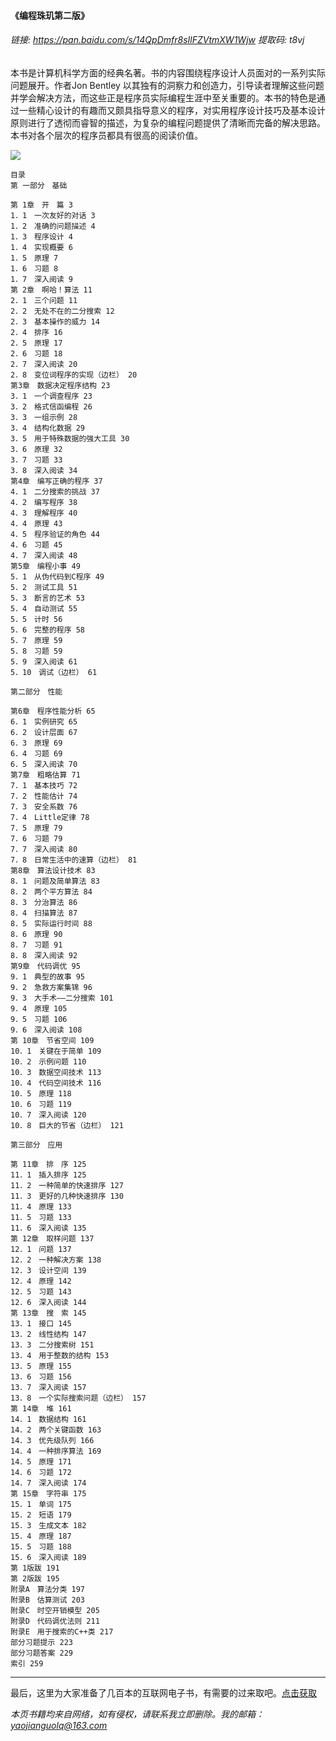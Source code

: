 #### 《编程珠玑第二版》


###### 链接: https://pan.baidu.com/s/14QpDmfr8sIlFZVtmXW1Wjw 提取码: t8vj


本书是计算机科学方面的经典名著。书的内容围绕程序设计人员面对的一系列实际问题展开。作者Jon Bentley 以其独有的洞察力和创造力，引导读者理解这些问题并学会解决方法，而这些正是程序员实际编程生涯中至关重要的。本书的特色是通过一些精心设计的有趣而又颇具指导意义的程序，对实用程序设计技巧及基本设计原则进行了透彻而睿智的描述，为复杂的编程问题提供了清晰而完备的解决思路。本书对各个层次的程序员都具有很高的阅读价值。




![](https://img2020.cnblogs.com/blog/2193560/202101/2193560-20210102114204465-439419934.png)


```
目录
第 一部分　基础

第 1章　开　篇 3
1．1　一次友好的对话 3
1．2　准确的问题描述 4
1．3　程序设计 4
1．4　实现概要 6
1．5　原理 7
1．6　习题 8
1．7　深入阅读 9
第 2章　啊哈！算法 11
2．1　三个问题 11
2．2　无处不在的二分搜索 12
2．3　基本操作的威力 14
2．4　排序 16
2．5　原理 17
2．6　习题 18
2．7　深入阅读 20
2．8　变位词程序的实现（边栏） 20
第3章　数据决定程序结构 23
3．1　一个调查程序 23
3．2　格式信函编程 26
3．3　一组示例 28
3．4　结构化数据 29
3．5　用于特殊数据的强大工具 30
3．6　原理 32
3．7　习题 33
3．8　深入阅读 34
第4章　编写正确的程序 37
4．1　二分搜索的挑战 37
4．2　编写程序 38
4．3　理解程序 40
4．4　原理 43
4．5　程序验证的角色 44
4．6　习题 45
4．7　深入阅读 48
第5章　编程小事 49
5．1　从伪代码到C程序 49
5．2　测试工具 51
5．3　断言的艺术 53
5．4　自动测试 55
5．5　计时 56
5．6　完整的程序 58
5．7　原理 59
5．8　习题 59
5．9　深入阅读 61
5．10　调试（边栏） 61

第二部分　性能

第6章　程序性能分析 65
6．1　实例研究 65
6．2　设计层面 67
6．3　原理 69
6．4　习题 69
6．5　深入阅读 70
第7章　粗略估算 71
7．1　基本技巧 72
7．2　性能估计 74
7．3　安全系数 76
7．4　Little定律 78
7．5　原理 79
7．6　习题 79
7．7　深入阅读 80
7．8　日常生活中的速算（边栏） 81
第8章　算法设计技术 83
8．1　问题及简单算法 83
8．2　两个平方算法 84
8．3　分治算法 86
8．4　扫描算法 87
8．5　实际运行时间 88
8．6　原理 90
8．7　习题 91
8．8　深入阅读 92
第9章　代码调优 95
9．1　典型的故事 95
9．2　急救方案集锦 96
9．3　大手术——二分搜索 101
9．4　原理 105
9．5　习题 106
9．6　深入阅读 108
第 10章　节省空间 109
10．1　关键在于简单 109
10．2　示例问题 110
10．3　数据空间技术 113
10．4　代码空间技术 116
10．5　原理 118
10．6　习题 119
10．7　深入阅读 120
10．8　巨大的节省（边栏） 121

第三部分　应用

第 11章　排　序 125
11．1　插入排序 125
11．2　一种简单的快速排序 127
11．3　更好的几种快速排序 130
11．4　原理 133
11．5　习题 133
11．6　深入阅读 135
第 12章　取样问题 137
12．1　问题 137
12．2　一种解决方案 138
12．3　设计空间 139
12．4　原理 142
12．5　习题 143
12．6　深入阅读 144
第 13章　搜　索 145
13．1　接口 145
13．2　线性结构 147
13．3　二分搜索树 151
13．4　用于整数的结构 153
13．5　原理 155
13．6　习题 156
13．7　深入阅读 157
13．8　一个实际搜索问题（边栏） 157
第 14章　堆 161
14．1　数据结构 161
14．2　两个关键函数 163
14．3　优先级队列 166
14．4　一种排序算法 169
14．5　原理 171
14．6　习题 172
14．7　深入阅读 174
第 15章　字符串 175
15．1　单词 175
15．2　短语 179
15．3　生成文本 182
15．4　原理 187
15．5　习题 188
15．6　深入阅读 189
第 1版跋 191
第 2版跋 195
附录A　算法分类 197
附录B　估算测试 203
附录C　时空开销模型 205
附录D　代码调优法则 211
附录E　用于搜索的C++类 217
部分习题提示 223
部分习题答案 229
索引 259
```




***

最后，这里为大家准备了几百本的互联网电子书，有需要的过来取吧。[点击获取](https://mp.weixin.qq.com/s/dFqVQ2qJxvQ0YrIlPISJuw)

*本页书籍均来自网络，如有侵权，请联系我立即删除。我的邮箱：yaojianguolq@163.com*

